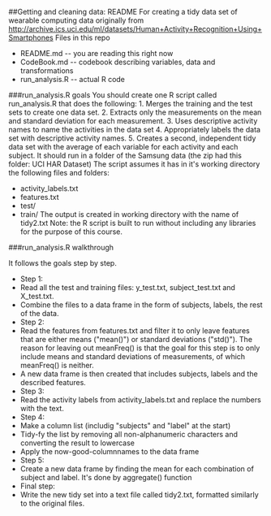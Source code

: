 ##Getting and cleaning data: README
For creating a tidy data set of wearable computing data originally from http://archive.ics.uci.edu/ml/datasets/Human+Activity+Recognition+Using+Smartphones
Files in this repo
*	README.md -- you are reading this right now
*	CodeBook.md -- codebook describing variables, data and transformations
*	run_analysis.R -- actual R code

###run_analysis.R goals
You should create one R script called run_analysis.R that does the following: 1. Merges the training and the test sets to create one data set. 2. Extracts only the measurements on the mean and standard deviation for each measurement. 3. Uses descriptive activity names to name the activities in the data set 4. Appropriately labels the data set with descriptive activity names. 5. Creates a second, independent tidy data set with the average of each variable for each activity and each subject. 
It should run in a folder of the Samsung data (the zip had this folder: UCI HAR Dataset) The script assumes it has in it's working directory the following files and folders:
*	activity_labels.txt
*	features.txt
*	test/
*	train/
The output is created in working directory with the name of tidy2.txt
Note: the R script is built to run without including any libraries for the purpose of this course.

###run_analysis.R walkthrough

It follows the goals step by step.
*	Step 1:
 * Read all the test and training files: y_test.txt, subject_test.txt and X_test.txt.
 * Combine the files to a data frame in the form of subjects, labels, the rest of the data.
*	Step 2:
 * Read the features from features.txt and filter it to only leave features that are either means ("mean()") or standard deviations ("std()"). The reason for leaving out meanFreq() is that the goal for this step is to only include means and standard deviations of measurements, of which meanFreq() is neither.
 * A new data frame is then created that includes subjects, labels and the described features.
*	Step 3:
 * Read the activity labels from activity_labels.txt and replace the numbers with the text.
*	Step 4:
 * Make a column list (includig "subjects" and "label" at the start)
 * Tidy-fy the list by removing all non-alphanumeric characters and converting the result to lowercase
 * Apply the now-good-columnnames to the data frame
*	Step 5:
 * Create a new data frame by finding the mean for each combination of subject and label. It's done by aggregate() function
*	Final step:
 * Write the new tidy set into a text file called tidy2.txt, formatted similarly to the original files.

